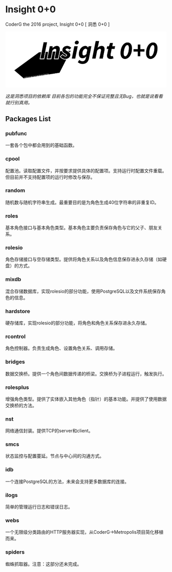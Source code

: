 # Insight 0+0

CoderG the 2016 project, Insight 0+0 [ 洞悉 0+0 ]

![data-switch-between-roles](doc/logo.png)

*这是洞悉项目的依赖库*
*目前各包的功能完全不保证完整且无Bug，也就是说看看就行别真用。*

## Packages List

### pubfunc

一套各个包中都会用到的基础函数。

### cpool

配置池。读取配置文件，并按要求提供具体的配置项。支持运行时配置文件重载。但目前并不支持配置项的运行时修改与保存。

### random

随机数与随机字符串生成。最重要目的是为角色生成40位字符串的非重复ID。

### roles

基本角色接口与基本角色类型。基本角色主要负责保存角色与它的父子、朋友关系。

### rolesio

角色存储接口与空存储类型。提供将角色关系以及角色信息保存进永久存储（如硬盘）的方式。

### mixdb

混合存储数据库，实现rolesio的部分功能，使用PostgreSQL以及文件系统保存角色的信息。

### hardstore

硬存储库，实现rolesio的部分功能，将角色和角色关系保存进永久存储。

### rcontrol

角色控制器。负责生成角色、设置角色关系、调用存储。

### bridges

数据交换桥。提供一个角色间数据传递的桥梁。交换桥为子进程运行，触发执行。

### rolesplus

增强角色类型。提供了实体嵌入其他角色（指针）的基本功能。并提供了使用数据交换桥的方法。

### nst

网络通信封装。提供TCP的server和client。

### smcs

状态监控与配置蔓延。节点与中心间的沟通方式。

### idb

一个连接PostgreSQL的方法，未来会支持更多数据库的连接。

### ilogs

简单的管理运行日志和错误日志。

### webs

一个无限级分类路由的HTTP服务器实现，从CoderG->Metropolis项目简化移植而来。

### spiders

蜘蛛抓取器。注意：这部分还未完成。
